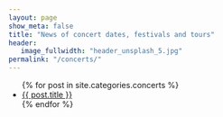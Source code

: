 ```yaml
---
layout: page
show_meta: false
title: "News of concert dates, festivals and tours"
header:
   image_fullwidth: "header_unsplash_5.jpg"
permalink: "/concerts/"
---
```

<ul>
    {% for post in site.categories.concerts %}
    <li><a href="{{ site.url }}{{ site.baseurl }}{{ post.url }}">{{ post.title }}</a></li>
    {% endfor %}
</ul>
